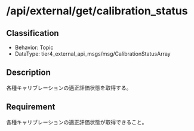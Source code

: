 # /api/external/get/calibration_status

## Classification

- Behavior: Topic
- DataType: tier4_external_api_msgs/msg/CalibrationStatusArray

## Description

各種キャリブレーションの適正評価状態を取得する。

## Requirement

各種キャリブレーションの適正評価状態が取得できること。
